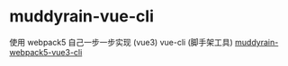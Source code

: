 # muddyrain-vue-cli
使用 webpack5 自己一步一步实现 (vue3) vue-cli (脚手架工具) 
[muddyrain-webpack5-vue3-cli](https://juejin.cn/editor/drafts/7127078368511524895)
